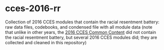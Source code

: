 # cces-2016-rr
Collection of 2016 CCES modules that contain the racial resentment battery: raw data files, codebooks, and condensed file with all module data (note that unlike in other years, the [2016 CCES Common Content](https://dataverse.harvard.edu/dataset.xhtml?persistentId=doi%3A10.7910/DVN/GDF6Z0) did not contain the racial resentment battery, but several 2016 CCES modules did; they are collected and cleaned in this repository)